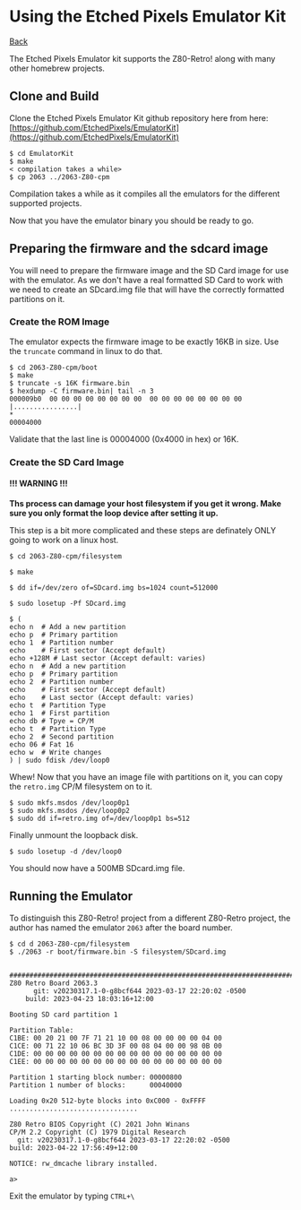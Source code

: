 # Using the Etched Pixels Emulator Kit

[Back](./README.md)

The Etched Pixels Emulator kit supports the Z80-Retro! along with many other 
homebrew projects.  

## Clone and Build

Clone the Etched Pixels Emulator Kit github repository here from here: 
[https://github.com/EtchedPixels/EmulatorKit](https://github.com/EtchedPixels/EmulatorKit)

```text
$ cd EmulatorKit
$ make
< compilation takes a while>
$ cp 2063 ../2063-Z80-cpm
```

Compilation takes a while as it compiles all the emulators for the different
supported projects.

Now that you have the emulator binary you should be ready to go.

## Preparing the firmware and the sdcard image

You will need to prepare the firmware image and the SD Card image for use
with the emulator.  As we don't have a real formatted SD Card to work with
we need to create an SDcard.img file that will have the correctly formatted
partitions on it.

### Create the ROM Image

The emulator expects the firmware image to be exactly 16KB in size.  Use the
`truncate` command in linux to do that.

```text
$ cd 2063-Z80-cpm/boot
$ make
$ truncate -s 16K firmware.bin
$ hexdump -C firmware.bin| tail -n 3
000009b0  00 00 00 00 00 00 00 00  00 00 00 00 00 00 00 00  |................|
*
00004000
```

Validate that the last line is 00004000 (0x4000 in hex) or 16K.

### Create the SD Card Image

#### !!! WARNING !!! ####

**Ths process can damage your host filesystem if you get it wrong.  Make sure you only format the loop device after setting it up.**

This step is a bit more complicated and these steps are definately ONLY going
to work on a linux host.

```text
$ cd 2063-Z80-cpm/filesystem

$ make

$ dd if=/dev/zero of=SDcard.img bs=1024 count=512000

$ sudo losetup -Pf SDcard.img

$ (
echo n  # Add a new partition
echo p  # Primary partition
echo 1  # Partition number
echo    # First sector (Accept default)
echo +128M # Last sector (Accept default: varies)
echo n  # Add a new partition
echo p  # Primary partition
echo 2  # Partition number
echo    # First sector (Accept default)
echo    # Last sector (Accept default: varies)
echo t  # Partition Type
echo 1  # First partition
echo db # Tpye = CP/M
echo t  # Partition Type
echo 2  # Second partition
echo 06 # Fat 16
echo w  # Write changes
) | sudo fdisk /dev/loop0
```

Whew! Now that you have an image file with partitions on it, you can copy the
`retro.img` CP/M filesystem on to it.

```text
$ sudo mkfs.msdos /dev/loop0p1
$ sudo mkfs.msdos /dev/loop0p2
$ sudo dd if=retro.img of=/dev/loop0p1 bs=512
```

Finally unmount the loopback disk.

```text
$ sudo losetup -d /dev/loop0
```

You should now have a 500MB SDcard.img file.

## Running the Emulator
To distinguish this Z80-Retro! project from a different
Z80-Retro project, the author has named the emulator `2063` after the board
number.

```text
$ cd d 2063-Z80-cpm/filesystem
$ ./2063 -r boot/firmware.bin -S filesystem/SDcard.img


##############################################################################
Z80 Retro Board 2063.3
      git: v20230317.1-0-g8bcf644 2023-03-17 22:20:02 -0500
    build: 2023-04-23 18:03:16+12:00

Booting SD card partition 1

Partition Table:
C1BE: 00 20 21 00 7F 71 21 10 00 08 00 00 00 00 04 00
C1CE: 00 71 22 10 06 BC 3D 3F 00 08 04 00 00 98 0B 00
C1DE: 00 00 00 00 00 00 00 00 00 00 00 00 00 00 00 00
C1EE: 00 00 00 00 00 00 00 00 00 00 00 00 00 00 00 00

Partition 1 starting block number: 00000800
Partition 1 number of blocks:      00040000

Loading 0x20 512-byte blocks into 0xC000 - 0xFFFF
................................

Z80 Retro BIOS Copyright (C) 2021 John Winans
CP/M 2.2 Copyright (C) 1979 Digital Research
  git: v20230317.1-0-g8bcf644 2023-03-17 22:20:02 -0500
build: 2023-04-22 17:56:49+12:00

NOTICE: rw_dmcache library installed.

a>
```

Exit the emulator by typing `CTRL+\`

